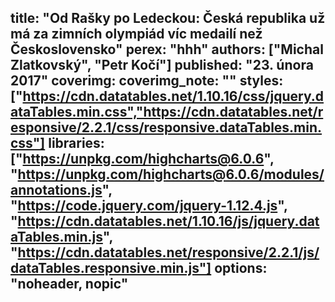 title: "Od Rašky po Ledeckou: Česká republika už má za zimních olympiád víc medailí než Československo"
perex: "hhh"
authors: ["Michal Zlatkovský", "Petr Kočí"]
published: "23. února 2017"
coverimg:
coverimg_note: ""
styles: ["https://cdn.datatables.net/1.10.16/css/jquery.dataTables.min.css","https://cdn.datatables.net/responsive/2.2.1/css/responsive.dataTables.min.css"]
libraries: ["https://unpkg.com/highcharts@6.0.6", "https://unpkg.com/highcharts@6.0.6/modules/annotations.js", "https://code.jquery.com/jquery-1.12.4.js", "https://cdn.datatables.net/1.10.16/js/jquery.dataTables.min.js", "https://cdn.datatables.net/responsive/2.2.1/js/dataTables.responsive.min.js"] 
options: "noheader, nopic"
---
<wide><div id="vekMedailistu"></div></wide>